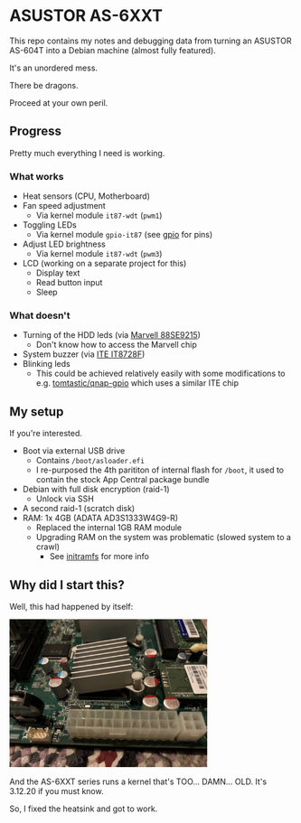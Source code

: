 # ASUSTOR AS-6XXT

This repo contains my notes and debugging data from turning an ASUSTOR AS-604T into a Debian machine (almost fully featured).

It's an unordered mess.

There be dragons.

Proceed at your own peril.

## Progress

Pretty much everything I need is working.

### What works

* Heat sensors (CPU, Motherboard)
* Fan speed adjustment
    * Via kernel module `it87-wdt` (`pwm1`)
* Toggling LEDs
    * Via kernel module `gpio-it87` (see [gpio](gpio.md) for pins)
* Adjust LED brightness
    * Via kernel module `it87-wdt` (`pwm3`)
* LCD (working on a separate project for this)
    * Display text
    * Read button input
    * Sleep

### What doesn't

* Turning of the HDD leds (via [Marvell 88SE9215](datasheets/marvell-storage-88se9215-datasheet-2016-01.pdf))
    * Don't know how to access the Marvell chip
* System buzzer (via [ITE IT8728F](datasheets/IT8728F-ITE.pdf))
* Blinking leds
    * This could be achieved relatively easily with some modifications to e.g. [tomtastic/qnap-gpio](https://github.com/tomtastic/qnap-gpio) which uses a similar ITE chip

## My setup

If you're interested.

* Boot via external USB drive
    * Contains `/boot/asloader.efi`
    * I re-purposed the 4th parititon of internal flash for `/boot`, it used to contain the stock App Central package bundle
* Debian with full disk encryption (raid-1)
    * Unlock via SSH
* A second raid-1 (scratch disk)
* RAM: 1x 4GB (ADATA AD3S1333W4G9-R)
    * Replaced the internal 1GB RAM module
    * Upgrading RAM on the system was problematic (slowed system to a crawl)
        * See [initramfs](initramfs.md#fix-occasional-slow-cpu) for more info

## Why did I start this?

Well, this had happened by itself:

<img width="350px" src="resources/very-sad-northbridge.jpg">

And the AS-6XXT series runs a kernel that's TOO... DAMN... OLD. It's 3.12.20 if you must know.

So, I fixed the heatsink and got to work.
